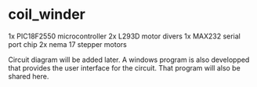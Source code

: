 # coil_winder

1x PIC18F2550 microcontroller
2x L293D motor divers
1x MAX232 serial port chip
2x nema 17 stepper motors

Circuit diagram will be added later.
A windows program is also developped that provides the user interface for the circuit.
That program will also be shared here.
